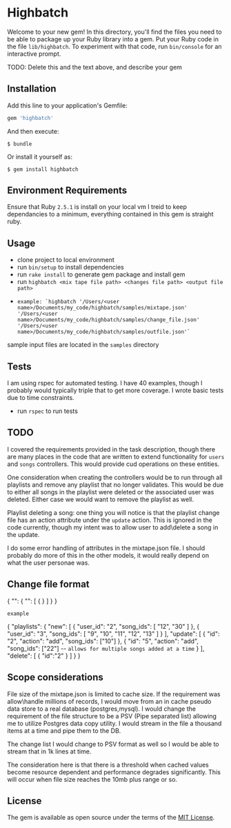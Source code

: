 # Highbatch

Welcome to your new gem! In this directory, you'll find the files you need to be able to package up your Ruby library into a gem. Put your Ruby code in the file `lib/highbatch`. To experiment with that code, run `bin/console` for an interactive prompt.

TODO: Delete this and the text above, and describe your gem

## Installation

Add this line to your application's Gemfile:

```ruby
gem 'highbatch'
```

And then execute:

    $ bundle

Or install it yourself as:

    $ gem install highbatch

## Environment Requirements

Ensure that  Ruby `2.5.1` is install on your local vm
I treid to keep dependancies to a minimum, everything contained in this gem is straight ruby.

## Usage

* clone project to local environment
* run `bin/setup` to install dependencies
* run `rake install` to generate gem package and install gem
* run `highbatch <mix tape file path> <changes file path> <output file path>`
*     example: `highbatch '/Users/<user name>/Documents/my_code/highbatch/samples/mixtape.json' '/Users/<user name>/Documents/my_code/highbatch/samples/change_file.json' '/Users/<user name>/Documents/my_code/highbatch/samples/outfile.json'`

sample input files are located in the `samples` directory

## Tests

I am using rspec for automated testing. I have 40 examples, though I probably would typically triple that to get more coverage. I wrote basic tests due to time constraints. 

* run `rspec` to run tests

## TODO

I covered the requirements provided in the task description, though there are many places in the code that are written to extend functionality for `users` and `songs` controllers. This would provide cud operations on these entities. 

One consideration when creating the controllers would be to run through all playlists and remove any playlist that no longer validates. This would be due to either all songs in the playlist were deleted or the associated user was deleted. Either case we would want to remove the playlist as well.

Playlist deleting a song: one thing you will notice is that the playlist change file has an action attribute under the `update` action. This is ignored in the code currently, though my intent was to allow user to add\delete a song in the update.

I do some error handling of attributes in the mixtape.json file. I should probably do more of this in the other models, it would really depend on what the user personae was.

## Change file format
{
  "<controller>": {
    "<action>": [
      {
        <attribute key value pairs>
      }
    ]
  }
}

`example`

{
  "playlists": {
    "new": [
      {
        "user_id": "2",
        "song_ids": [
        "12",
        "30"
        ]
      },
      {
        "user_id": "3",
        "song_ids": [
        "9",
        "10",
        "11",
        "12",
        "13"
        ]
      }
    ],
    "update": [
      {
        "id": "2",
        "action": "add",
        "song_ids": ["10"]
      },
      {
        "id": "5",
        "action": "add",
        "song_ids": ["22"]    -- `allows for multiple songs added at a time`
      }
    ],
    "delete": [
      {
        "id":"2"
      }
    ]
  }
}





## Scope considerations

File size of the mixtape.json is limited to cache size. If the requirement was allow\handle millions of records, I would move from an in cache pseudo data store to a real database (postgres,mysql). I would change the requirement of the file structure to be a PSV (Pipe separated list) allowing me to utilize Postgres data copy utility. I would stream in the file a thousand items at a time and pipe them to the DB. 

The change list I would change to PSV format as well so I would be able to stream that in 1k lines at time. 

The consideration here is that there is a threshold when cached values become resource dependent and performance degrades significantly. This will occur when file size reaches the 10mb plus range or so. 


## License

The gem is available as open source under the terms of the [MIT License](https://opensource.org/licenses/MIT).
